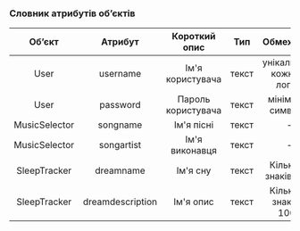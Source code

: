 ### Словник атрибутів об’єктів
|      Об’єкт      |      Атрибут     |    Короткий опис   |  Тип  |          Обмеження          |
|:----------------:|:----------------:|:------------------:|:-----:|:---------------------------:|
| User             | username         | Ім'я користувача	 | текст | унікальність кожного логіну |
| User             | password         | Пароль користувача | текст | мінімум 8 символів          |
| MusicSelector    | songname         | Ім'я пісні         | текст | -                           |
| MusicSelector    | songartist       | Ім'я виконавця     | текст | -                           |
| SleepTracker     | dreamname        | Ім'я сну           | текст | Кількість знаків < 20       |
| SleepTracker     | dreamdescription | Ім'я опис          | текст | Кількість знаків < 1000     |
